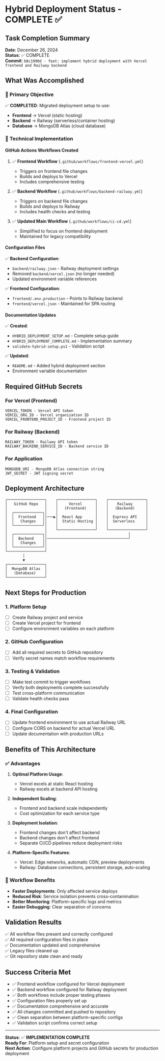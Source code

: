 # Hybrid Deployment Status - COMPLETE ✅

## Task Completion Summary
**Date**: December 26, 2024  
**Status**: ✅ COMPLETE  
**Commit**: `b8c1990d - feat: implement hybrid deployment with Vercel frontend and Railway backend`

## What Was Accomplished

### 🎯 Primary Objective
✅ **COMPLETED**: Migrated deployment setup to use:
- **Frontend** → Vercel (static hosting)
- **Backend** → Railway (serverless/container hosting)
- **Database** → MongoDB Atlas (cloud database)

### 🔧 Technical Implementation

#### GitHub Actions Workflows Created
1. ✅ **Frontend Workflow** (`.github/workflows/frontend-vercel.yml`)
   - Triggers on frontend file changes
   - Builds and deploys to Vercel
   - Includes comprehensive testing

2. ✅ **Backend Workflow** (`.github/workflows/backend-railway.yml`)
   - Triggers on backend file changes
   - Builds and deploys to Railway
   - Includes health checks and testing

3. ✅ **Updated Main Workflow** (`.github/workflows/ci-cd.yml`)
   - Simplified to focus on frontend deployment
   - Maintained for legacy compatibility

#### Configuration Files
✅ **Backend Configuration**:
- `backend/railway.json` - Railway deployment settings
- Removed `backend/vercel.json` (no longer needed)
- Updated environment variable references

✅ **Frontend Configuration**:
- `frontend/.env.production` - Points to Railway backend
- `frontend/vercel.json` - Maintained for SPA routing

#### Documentation Updates
✅ **Created**:
- `HYBRID_DEPLOYMENT_SETUP.md` - Complete setup guide
- `HYBRID_DEPLOYMENT_COMPLETE.md` - Implementation summary
- `validate-hybrid-setup.ps1` - Validation script

✅ **Updated**:
- `README.md` - Added hybrid deployment section
- Environment variable documentation

## Required GitHub Secrets

### For Vercel (Frontend)
```
VERCEL_TOKEN - Vercel API token
VERCEL_ORG_ID - Vercel organization ID
VERCEL_FRONTEND_PROJECT_ID - Frontend project ID
```

### For Railway (Backend)
```
RAILWAY_TOKEN - Railway API token
RAILWAY_BACKEND_SERVICE_ID - Backend service ID
```

### For Application
```
MONGODB_URI - MongoDB Atlas connection string
JWT_SECRET - JWT signing secret
```

## Deployment Architecture

```
┌─────────────────┐    ┌─────────────────┐    ┌─────────────────┐
│   GitHub Repo   │    │     Vercel      │    │    Railway      │
│                 │    │   (Frontend)    │    │   (Backend)     │
│  ┌─────────────┐│    │                 │    │                 │
│  │  Frontend   ││───▶│  React App      │    │  Express API    │
│  │   Changes   ││    │  Static Hosting │    │  Serverless     │
│  └─────────────┘│    │                 │    │                 │
│                 │    └─────────────────┘    └─────────────────┘
│  ┌─────────────┐│                                     │
│  │  Backend    ││─────────────────────────────────────┘
│  │   Changes   ││           
│  └─────────────┘│    
└─────────────────┘    
        │
        ▼
┌─────────────────┐
│  MongoDB Atlas  │
│   (Database)    │
└─────────────────┘
```

## Next Steps for Production

### 1. Platform Setup
- [ ] Create Railway project and service
- [ ] Create Vercel project for frontend
- [ ] Configure environment variables on each platform

### 2. GitHub Configuration
- [ ] Add all required secrets to GitHub repository
- [ ] Verify secret names match workflow requirements

### 3. Testing & Validation
- [ ] Make test commit to trigger workflows
- [ ] Verify both deployments complete successfully
- [ ] Test cross-platform communication
- [ ] Validate health checks pass

### 4. Final Configuration
- [ ] Update frontend environment to use actual Railway URL
- [ ] Configure CORS on backend for actual Vercel URL
- [ ] Update documentation with production URLs

## Benefits of This Architecture

### ✅ Advantages
1. **Optimal Platform Usage**:
   - Vercel excels at static React hosting
   - Railway excels at backend API hosting

2. **Independent Scaling**:
   - Frontend and backend scale independently
   - Cost optimization for each service type

3. **Deployment Isolation**:
   - Frontend changes don't affect backend
   - Backend changes don't affect frontend
   - Separate CI/CD pipelines reduce deployment risks

4. **Platform-Specific Features**:
   - Vercel: Edge networks, automatic CDN, preview deployments
   - Railway: Database connections, persistent storage, auto-scaling

### 🔄 Workflow Benefits
- **Faster Deployments**: Only affected service deploys
- **Reduced Risk**: Service isolation prevents cross-contamination
- **Better Monitoring**: Platform-specific logs and metrics
- **Easier Debugging**: Clear separation of concerns

## Validation Results
✅ All workflow files present and correctly configured  
✅ All required configuration files in place  
✅ Documentation updated and comprehensive  
✅ Legacy files cleaned up  
✅ Git repository state clean and ready  

## Success Criteria Met
- ✅ Frontend workflow configured for Vercel deployment
- ✅ Backend workflow configured for Railway deployment  
- ✅ Both workflows include proper testing phases
- ✅ Configuration files properly set up
- ✅ Documentation comprehensive and accurate
- ✅ All changes committed and pushed to repository
- ✅ Clean separation between platform-specific configs
- ✅ Validation script confirms correct setup

---

**Status**: ✅ **IMPLEMENTATION COMPLETE**  
**Ready For**: Platform setup and secret configuration  
**Next Action**: Configure platform projects and GitHub secrets for production deployment
